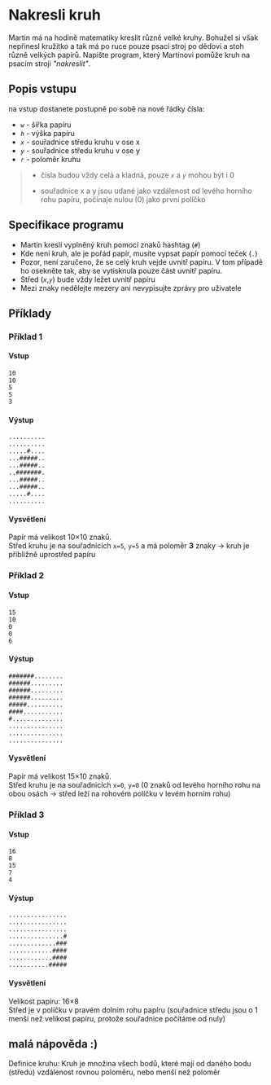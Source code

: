 # Nakresli kruh
Martin má na hodině matematiky kreslit různě velké kruhy. Bohužel si však nepřinesl kružítko a tak má po ruce pouze psací stroj po dědovi a stoh různě velkých papírů. Napište program, který Martinovi pomůže kruh na psacím stroji *"nakreslit"*.


## Popis vstupu
na vstup dostanete postupně po sobě na nové řádky čísla:
- *`w`* - šířka papíru
- *`h`* - výška papíru
- *`x`* - souřadnice středu kruhu v ose x
- *`y`* - souřadnice středu kruhu v ose y
- *`r`* - poloměr kruhu
> - čísla budou vždy celá a kladná, pouze *`x`* a *`y`* mohou být i 0
>
> - souřadnice x a y jsou udané jako vzdálenost od levého horního rohu papíru, počínaje nulou (0) jako první políčko

## Specifikace programu

- Martin kreslí vyplněný kruh pomocí znaků hashtag (`#`)
- Kde není kruh, ale je pořád papír, musíte vypsat papír pomocí teček (`.`)
- Pozor, není zaručeno, že se celý kruh vejde uvnitř papíru. V tom případě ho osekněte tak, aby se vytisknula pouze část uvnitř papíru.
- Střed (*`x`*,*`y`*) bude vždy ležet uvnitř papíru
- Mezi znaky nedělejte mezery ani nevypisujte zprávy pro uživatele

## Příklady
### Příklad 1
#### Vstup
```
10
10
5
5
3
```
#### Výstup
```
..........
..........
.....#....
...#####..
...#####..
..#######.
...#####..
...#####..
.....#....
..........
```
#### Vysvětlení
Papír má velikost 10×10 znaků.
\
Střed kruhu je na souřadnicích `x=5`, `y=5` a má poloměr **3** znaky -> kruh je přibližně uprostřed papíru

### Příklad 2
#### Vstup
```
15
10
0
0
6
```
#### Výstup
```
#######........
######.........
######.........
######.........
#####..........
####...........
#..............
...............
...............
...............
```
#### Vysvětlení
Papír má velikost 15×10 znaků.
\
Střed kruhu je na souřadnicích `x=0`, `y=0` (0 znaků od levého horního rohu na obou osách -> střed leží na rohovém políčku v levém horním rohu)

### Příklad 3
#### Vstup
```
16
8
15
7
4
```
#### Výstup
```
................
................
................
...............#
.............###
............####
............####
...........#####
```
#### Vysvětlení
Velikost papíru: 16×8
\
Střed je v políčku v pravém dolním rohu papíru (souřadnice středu jsou o 1 menší než velikost papíru, protože souřadnice počítáme od nuly)

## malá nápověda :)
Definice kruhu: Kruh je množina všech bodů, které mají od daného bodu (středu) vzdálenost rovnou poloměru, nebo menší než poloměr
